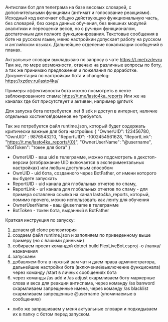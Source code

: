 Антиспам бот для телеграма на базе весовых словарей, с дополнительными функциями (антимат и голосование реакциями). 
Исходный код включает общую действующую функциональную часть, без словарей, без озера данных обучения, без внешних модулей аналитики и переоценки весов, но с ручным функционалом, достаточным для полного функционирования.
Текстовые сообщения в боте на русском языке, меню настройкии допускает работу на русском и английском языках. Дальнейшее отделение локализации сообщений в планах. 


Актуальные словари выкладываю по запросу в чате https://t.me/xzdevru
Там же, по мере возможности, отвечаю на различные вопросы по боту, а так же принимаю предложения и пожелания по доработке. 
Документация по настройкам бота и changelog: https://xzdev.ru/lasto4ka/

Примеры эффективности бота можно посмотреть в ленте заблокированного спама: https://t.me/lasto4ka_reports
Или же на каналах где бот присутствует и активен, например @ntwrk 

Для запуска бота потребуется .net 8 sdk и доступ в интернет, наличие отдельных хостингов\доменов не требуется.

Так же потребуется файл runtime.json, который будет содержать критически важные для бота настройки:
{
  "OwnerUID": 123456780,
  "OwnUID" : 9876543210,
  "ReportUID": -1002454561628,
  "ReportLink": "https://t.me/lasto4ka_reports/{0}",
  "OwnerUserName": "@username",
  "BotToken": "токен для бота"
}
- OwnerUID - ваш uid в телеграмме, можно подсмотреть в декстоп-версии (отображание UID включается в экспериментальных настройках) или любым доступным способом
- OwnUID - uid бота, созданного через BotFather, от имени которого вы будете запускать
- ReportUID - uid канала для глобальных отчетов по спаму,
- ReportLink - url канала для глобальных отчетов по спаму - для примера оставлена ссылка на канал lasto4ka_reports, который, помимо прочего, можно использовать как ленту для обучения
- OwnerUserName - ваш @username в телеграмме
- BotToken - токен бота, выданный в BotFather

Краткая инструкция по запуску:
1) делаем git clone репозитория
2) создаем файл runtime.json и заполняем по приведенному выше примеру (но с вашими данными)
3) собираем проект командой dotnet build FlexLiveBot.csproj -o /папка/назначения
4) запускаем
5) добавляем бота в нужный вам чат и даем права администратора, дальнейшие настройки бота (включение\выключение функционала) через команду /start в личных сообщениях бота
6) через команды /as add и /as adjust скармливаем боту маркерные слова и веса для реакции антиспама, через команду /as banword скармливаем запрещенные имена, через команду /as blacklist скармливаем запрещенные @username (упоминаемые в сообщениях)
- либо же запрашиваем у меня актуальные словари и подкидываем их в папку с ботом перед запуском.

